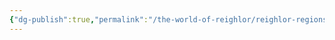 ```yaml
---
{"dg-publish":true,"permalink":"/the-world-of-reighlor/reighlor-regions/kingdom-of-leloria/joleria/guilds-of-joleria/alley-kraken/alley-kraken/"}
---
```


